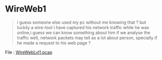 # WireWeb1

> i guess someone else used my pc without me knowing that ?
> but luckily a wire-tool i have captured his network traffic while he was online,i guess we can know
> something about him if we analyse the traffic well, network packets may tell as a lot about person,
> specially if he made a request to his web page ?

File : [WireWebLvl1.pcap](WireWebLvl1.pcap)
